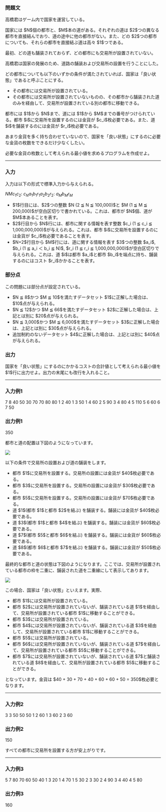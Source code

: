 
<div>

<div>

<div>

<section>

### **問題文**

<p>
高橋君はゲーム内で国家を運営している。
</p>

<p>
国家には $N$個の都市と、$M$本の道がある。それぞれの道は $2$つの異なる都市を直接結んでおり、道の途中に他の都市がない。また、どの $2$つの都市についても、それらの都市を直接結ぶ道は高々 $1$つである。
</p>

<p>
最初、どの道も舗装されておらず、どの都市にも交易所が設置されていない。
</p>

<p>
高橋君は国家の発展のため、道路の舗装および交易所の設置を行うことにした。
</p>

<p>
どの都市についても以下のいずかの条件が満たされていれば、国家は「良い状態」であると呼ぶことにする。
</p>

<ul>

<li>
その都市には交易所が設置されている。
</li>

<li>
その都市には交易所が設置されていないものの、その都市から舗装された道のみを経由して、交易所が設置されている別の都市に移動できる。
</li>

</ul>

<p>
都市には $1$から $N$まで、道には $1$から $M$までの番号がつけられている。都市 $i$に交易所を設置するのには金貨が $c_i$枚必要である。また、道 $i$を舗装するのには金貨が $r_i$枚必要である。
</p>

<p>
あまり金貨を多く持ち合わせていないので、国家を「良い状態」にするのに必要な金貨の枚数をできるだけ少なくしたい。
</p>

<p>
必要な金貨の枚数として考えられる最小値を求めるプログラムを作成せよ。
</p>

</section>

</div>

---

<div>

<div>

<section>

### **入力**

<p>
入力は以下の形式で標準入力から与えられる。
</p>

<div>

$N$$M$$c_1$$c_2$:
$c_N$$a_1$$b_1$$r_1$$a_2$$b_2$$r_2$:
$a_M$$b_M$$r_M$
</div>

<ul>

<li>
$1$行目には、$2$つの整数 $N (2 ≦ N ≦ 100,000)$と $M (1 ≦ M ≦ 200,000)$が空白区切りで書かれている。これは、都市が $N$個、道が $M$本あることを表す。
</li>

<li>
$2$行目から $N$行には、都市に関する情報を表す整数 $c_i (1 ≦ c_i ≦ 1,000,000,000)$が与えられる。これは、都市 $i$に交易所を設置するのには金貨が $c_i$枚必要であることを表す。
</li>

<li>
$N+2$行目から $M$行には、道に関する情報を表す $3$つの整数 $a_i$, $b_i (1 ≦ a_i ＜ b_i ≦ N)$, $r_i (1 ≦ r_i ≦ 1,000,000,000)$が空白区切りで与えられる。これは、道 $i$は都市 $a_i$と都市 $b_i$を端点に持ち、舗装するのにはコスト $r_i$かかることを表す。
</li>

</ul>

</section>

</div>

<div>

<section>

### **部分点**

<p>
この問題には部分点が設定されている。
</p>

<ul>

<li>
$N ≦ 8$かつ $M ≦ 10$を満たすデータセット $1$に正解した場合は、$10$点が与えられる。
</li>

<li>
$N ≦ 12$かつ $M ≦ 66$を満たすデータセット $2$に正解した場合は、上記とは別に $20$点が与えられる。
</li>

<li>
$N ≦ 3,000$かつ $M ≦ 6,000$を満たすデータセット $3$に正解した場合は、上記とは別に $30$点が与えられる。
</li>

<li>
追加制約のないデータセット $4$に正解した場合は、上記とは別に $40$点が与えられる。
</li>

</ul>

</section>

</div>

<div>

<section>

### **出力**

<p>
国家を「良い状態」にするのにかかるコストの合計値として考えられる最小値を $1$行に出力せよ。出力の末尾にも改行を入れること。
</p>

</section>

</div>

</div>

---

<div>

<section>

### **入力例1**

<div>

7 8
40
50
30
70
70
80
80
1 2 40
1 3 50
1 4 60
2 5 90
3 4 80
4 5 110
5 6 60
6 7 50

</div>

</section>

</div>

<div>

<section>

### **出力例1**

<div>

350

</div>

<p>
都市と道の配置は下図のようになっています。
</p>

<div>

<img src="https://atcoder.jp/img/arc/029/3-1.png">

</img>

</div>

<p>
以下の条件で交易所の設置および道の舗装をします。
</p>

<ul>

<li>
都市 $1$に交易所を設置する。交易所の設置には金貨が $40$枚必要である。
</li>

<li>
都市 $3$に交易所を設置する。交易所の設置には金貨が $30$枚必要である。
</li>

<li>
都市 $5$に交易所を設置する。交易所の設置には金貨が $70$枚必要である。
</li>

<li>
道 $1$(都市 $1$と都市 $2$を結ぶ) を舗装する。舗装には金貨が $40$枚必要である。
</li>

<li>
道 $3$(都市 $1$と都市 $4$を結ぶ) を舗装する。舗装には金貨が $60$枚必要である。
</li>

<li>
道 $7$(都市 $5$と都市 $6$を結ぶ) を舗装する。舗装には金貨が $60$枚必要である。
</li>

<li>
道 $8$(都市 $6$と都市 $7$を結ぶ) を舗装する。舗装には金貨が $50$枚必要である。
</li>

</ul>

<p>
最終的な都市と道の状態は下図のようになります。ここでは、交易所が設置されている都市の枠を二重に、舗装された道を二重線にして表示してあります。
</p>

<div>

<img src="https://atcoder.jp/img/arc/029/3-2.png">

</img>

</div>

<p>
この場合、国家は「良い状態」といえます。実際、
</p>

<ul>

<li>
都市 $1$には交易所が設置されている。
</li>

<li>
都市 $2$には交易所が設置されていないが、舗装されている道 $1$を経由して、交易所が設置されている都市 $1$に移動することができる。
</li>

<li>
都市 $3$には交易所が設置されている。
</li>

<li>
都市 $4$には交易所が設置されていないが、舗装されている道 $3$を経由して、交易所が設置されている都市 $1$に移動することができる。
</li>

<li>
都市 $5$には交易所が設置されている。
</li>

<li>
都市 $6$には交易所が設置されていないが、舗装されている道 $7$を経由して、交易所が設置されている都市 $5$に移動することができる。
</li>

<li>
都市 $7$には交易所が設置されていないが、舗装されている道 $7$と舗装されている道 $8$を経由して、交易所が設置されている都市 $5$に移動することができる。
</li>

</ul>

<p>
となっています。金貨は $40 + 30 + 70 + 40 + 60 + 60 + 50 = 350$枚必要となります。
</p>

</section>

</div>

---

<div>

<section>

### **入力例2**

<div>

3 3
50
50
50
1 2 60
1 3 60
2 3 60

</div>

</section>

</div>

<div>

<section>

### **出力例2**

<div>

150

</div>

<p>
すべての都市に交易所を設置する方が安上がりです。
</p>

</section>

</div>

---

<div>

<section>

### **入力例3**

<div>

5 7
80
70
60
50
40
1 3 20
1 4 70
1 5 30
2 3 30
2 4 90
3 4 40
4 5 80

</div>

</section>

</div>

<div>

<section>

### **出力例3**

<div>

160

</div>

</section>

</div>

</div>

</div>
